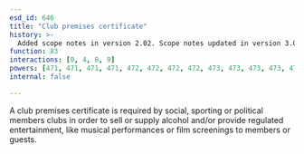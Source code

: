 ```yaml
---
esd_id: 646
title: "Club premises certificate"
history: >-
  Added scope notes in version 2.02. Scope notes updated in version 3.00 to include Scottish regulations. Term name changed from 'Licence - private club - late hours' to 'Licences - private club' in version 3.00. Scope notes updated in versions 3.04 and 3.05. Previously deprecated - reinstate in version 4.0.1.
function: 83
interactions: [0, 4, 8, 9]
powers: [471, 471, 471, 471, 472, 472, 472, 472, 473, 473, 473, 473, 474, 474, 474, 474, 617, 617, 617, 617, 618, 618, 618, 618, 619, 619, 619, 619, 620, 620, 620, 620, 621, 621, 621, 621, 622, 622, 622, 622, 635, 636, 637, 638, 639, 640, 641, 642, 643, 644, 659, 659, 659, 659, 659, 661, 661, 661, 663, 663, 663, 664, 664, 664, 664, 735, 735]
internal: false

---
```


A club premises certificate is required by social, sporting or political members clubs in order to sell or supply alcohol and/or provide regulated entertainment, like musical performances or film screenings to members or guests.

